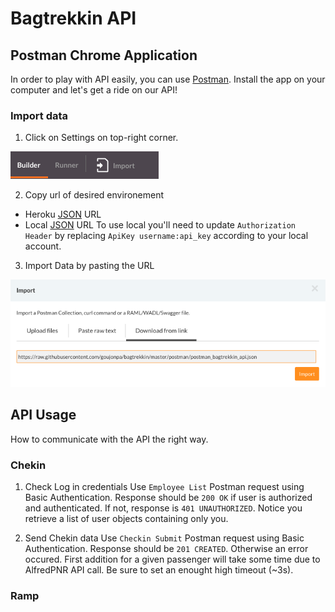 # Bagtrekkin API

## Postman Chrome Application

In order to play with API easily, you can use [Postman](https://www.getpostman.com). Install the app on your computer and let's get a ride on our API!

### Import data

1. Click on Settings on top-right corner.

![Postman Settings](https://raw.githubusercontent.com/goujonpa/bagtrekkin/master/documentation/img/postman_1_import.png)

2. Copy url of desired environement
  * Heroku [JSON](https://raw.githubusercontent.com/goujonpa/bagtrekkin/master/documentation/files/postman_bagtrekkin_heroku.json) URL
  * Local [JSON](https://raw.githubusercontent.com/goujonpa/bagtrekkin/master/documentation/files/postman_bagtrekkin_local.json) URL
  To use local you'll need to update `Authorization Header` by replacing `ApiKey username:api_key` according to your local account.

3. Import Data by pasting the URL

![Postman Settings](https://raw.githubusercontent.com/goujonpa/bagtrekkin/master/documentation/img/postman_2_paste.png)

## API Usage

How to communicate with the API the right way.

### Chekin

1. Check Log in credentials
  Use `Employee List` Postman request using Basic Authentication.
  Response should be `200 OK` if user is authorized and authenticated. If not, response is `401 UNAUTHORIZED`.
  Notice you retrieve a list of user objects containing only you.

2. Send Chekin data
  Use `Checkin Submit` Postman request using Basic Authentication.
  Response should be `201 CREATED`. Otherwise an error occured.
  First addition for a given passenger will take some time due to AlfredPNR API call. Be sure to set an enought high timeout (~3s).

### Ramp


